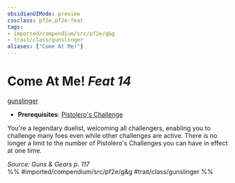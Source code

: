 ```yaml
---
obsidianUIMode: preview
cssclass: pf2e,pf2e-feat
tags:
- imported/compendium/src/pf2e/g&g
- trait/class/gunslinger
aliases: ["Come At Me!"]
---
```

# Come At Me!  *Feat 14*  
[gunslinger](rules/traits/gunslinger-g-g.md)  

- **Prerequisites**: [Pistolero's Challenge](pistoleros-challenge-g-g.md)

You're a legendary duelist, welcoming all challengers, enabling you to challenge many foes even while other challenges are active. There is no longer a limit to the number of Pistolero's Challenges you can have in effect at one time.

*Source: Guns & Gears p. 117*  
%% #imported/compendium/src/pf2e/g&g #trait/class/gunslinger %%